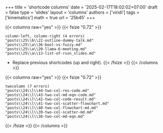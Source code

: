 +++
title = 'shortcode columns'
date = '2025-02-17T18:02:02+07:00'
draft = false
type = 'slides'
layout = 'columns'
authors = ['viridi']
tags = ['kinematics']
math = true
url = '25b45'
+++

{{< columns raw="yes" >}}
{{< fsize "0.72" >}}
```batch
column-left, column-right (4 errors)
"posts\\25\\b\\22-outline-dummy-talk.md"
"posts\\25\\a\\36-bool-vs-fuzzy.md"
"posts\\25\\a\\20-llama-6-meeting.md"
"posts\\25\\a\\13-list-of-rusn_slides.md"
```
+ Replace previous shortcodes (up and right).
{{< /fsize >}}
{{< /columns >}}


{{< columns raw="yes" >}}
{{< fsize "0.72" >}}
```batch
twocolumn (7 errors)
"posts\\24\\l\\44-two-col-res-code.md"
"posts\\24\\l\\43-two-col-md-eqn-code.md"
"posts\\24\\l\\42-two-col-code-result.md" 
"posts\\24\\l\\41-two-col-scatter-flowchart.md" 
"posts\\24\\l\\40-two-col-flowchart-md.md"
"posts\\24\\l\\39-two-col-scatter-md.md"
"posts\\24\\l\\38-two-col-md-eqn.md"
```
{{< /fsize >}}
{{< /columns >}}
